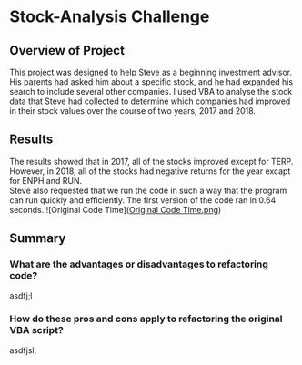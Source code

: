 # Stock-Analysis Challenge
## Overview of Project
This project was designed to help Steve as a beginning investment advisor.  His parents had asked him about a specific stock, and he had expanded his search to include several other companies.  I used VBA to analyse the stock data that Steve had collected to determine which companies had improved in their stock values over the course of two years, 2017 and 2018.
## Results
The results showed that in 2017, all of the stocks improved except for TERP.  However, in 2018, all of the stocks had negative returns for the year excapt for ENPH and RUN.  
Steve also requested that we run the code in such a way that the program can run quickly and efficiently. The first version of the code ran in 0.64 seconds.  ![Original Code Time]([Original Code Time.png](https://github.com/machudpicchu/Stock-Analysis/blob/main/Original%20Code%20Time.png))

## Summary
### What are the advantages or disadvantages to refactoring code?
asdfj;l
### How do these pros and cons apply to refactoring the original VBA script?
asdfjsl;
